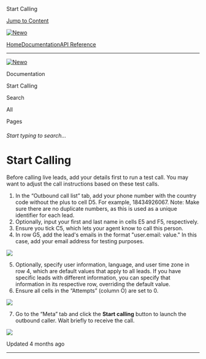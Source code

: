 Start Calling

[Jump to Content](#content)

[![Newo](https://files.readme.io/895bdeef8322f081f6d0f4507a17e414930dfddfddf1de452f458dc00698ca84-small-svgviewer-png-output_9.png)](/)

[Home](/)[Documentation](index.md)[API Reference](/reference)

* * *

[![Newo](https://files.readme.io/895bdeef8322f081f6d0f4507a17e414930dfddfddf1de452f458dc00698ca84-small-svgviewer-png-output_9.png)](/)

Documentation

Start Calling

Search

All

Pages

###### Start typing to search…

# Start Calling

Before calling live leads, add your details first to run a test call. You may want to adjust the call instructions based on these test calls.

1.  In the “Outbound call list” tab, add your phone number with the country code without the plus to cell D5. For example, 18434926067. Note: Make sure there are no duplicate numbers, as this is used as a unique identifier for each lead.
2.  Optionally, input your first and last name in cells E5 and F5, respectively.
3.  Ensure you tick C5, which lets your agent know to call this person.
4.  In row G5, add the lead's emails in the format "user.email: value." In this case, add your email address for testing purposes.

![](https://files.readme.io/d784aa14506a9c074a32ee436697779b4e697792946eda117dabd2e4370d68df-Screenshot_2024-11-25_at_17.07.48.png)

5.  Optionally, specify user information, language, and user time zone in row 4, which are default values that apply to all leads. If you have specific leads with different information, you can specify that information in its respective row, overriding the default value.
6.  Ensure all cells in the “Attempts” (column O) are set to 0.

![](https://files.readme.io/73b27c211552de52cb33a73f3aa4d9079f19e75e294b5a8558e68f474b9e5e47-Screenshot_2024-11-18_at_21.47.18.png)

7.  Go to the “Meta” tab and click the **Start calling** button to launch the outbound caller. Wait briefly to receive the call.

![](https://files.readme.io/551f6dc85035258cf6e9eabf32393d92a459e570b9b513e4d1fe3aeed64adda8-Screenshot_2024-11-25_at_17.09.41.png)

Updated 4 months ago

* * *
